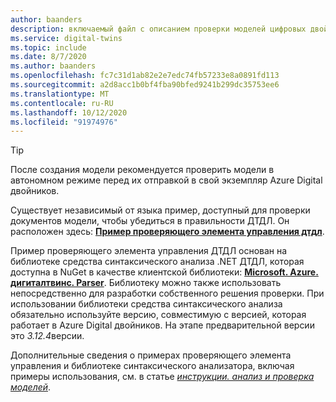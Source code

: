 ```yaml
---
author: baanders
description: включаемый файл с описанием проверки моделей цифровых двойников Azure
ms.service: digital-twins
ms.topic: include
ms.date: 8/7/2020
ms.author: baanders
ms.openlocfilehash: fc7c31d1ab82e2e7edc74fb57233e8a0891fd113
ms.sourcegitcommit: a2d8acc1b0bf4fba90bfed9241b299dc35753ee6
ms.translationtype: MT
ms.contentlocale: ru-RU
ms.lasthandoff: 10/12/2020
ms.locfileid: "91974976"
---
```

> [!TIP]
> После создания модели рекомендуется проверить модели в автономном режиме перед их отправкой в свой экземпляр Azure Digital двойников.

Существует независимый от языка пример, доступный для проверки документов модели, чтобы убедиться в правильности ДТДЛ. Он расположен здесь: [**Пример проверяющего элемента управления дтдл**](https://docs.microsoft.com/samples/azure-samples/dtdl-validator/dtdl-validator).

Пример проверяющего элемента управления ДТДЛ основан на библиотеке средства синтаксического анализа .NET ДТДЛ, которая доступна в NuGet в качестве клиентской библиотеки: [**Microsoft. Azure. дигиталтвинс. Parser**](https://nuget.org/packages/Microsoft.Azure.DigitalTwins.Parser/). Библиотеку можно также использовать непосредственно для разработки собственного решения проверки. При использовании библиотеки средства синтаксического анализа обязательно используйте версию, совместимую с версией, которая работает в Azure Digital двойников. На этапе предварительной версии это *3.12.4*версии.

Дополнительные сведения о примерах проверяющего элемента управления и библиотеке синтаксического анализатора, включая примеры использования, см. в статье [*инструкции. анализ и проверка моделей*](../articles/digital-twins/how-to-parse-models.md).